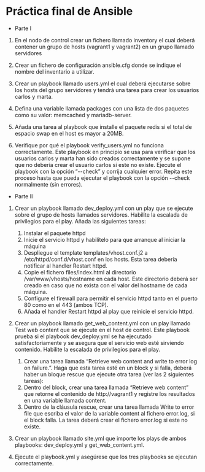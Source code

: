 # Práctica final de Ansible

* Parte I

1) En el nodo de control crear un fichero llamado inventory el cual deberá contener un grupo de hosts (vagrant1 y vagrant2) en un grupo llamado servidores

2) Crear un fichero de configuración ansible.cfg donde se indique el nombre del inventario a utilizar.

3) Crear un playbook llamado users.yml el cual deberá ejecutarse sobre los hosts del grupo servidores y tendrá una tarea para crear los usuarios carlos y marta.

4) Defina una variable llamada packages con una lista de dos paquetes como su valor: memcached y mariadb-server.

5) Añada una tarea al playbook que installe el paquete redis si el total de espacio swap en el host es mayor a 20MB.

6) Verifique por qué el playbook verify_users.yml no funciona correctamente. Este playbook en principio se usa para verificar que los usuarios carlos y marta han sido creados correctamente y se supone que no debería crear el usuario carlos si este no existe.
Ejecute el playbook con la opción “--check” y corrija cualquier error. Repita este proceso hasta que pueda ejecutar el playbook con la opción --check  normalmente (sin errores).

* Parte II
1) Crear un playbook llamado dev_deploy.yml con un play que se ejecute sobre el grupo de hosts llamados servidores. Habilite la escalada de privilegios para el play. Añada las siguientes tareas:
    1. Instalar el paquete httpd
    2. Inicie el servicio httpd y habilítelo para que arranque al iniciar la máquina
    3. Despliegue el template templates/vhost.conf.j2 a /etc/httpd/conf.d/vhost.conf en los hosts. Esta tarea debería notificar al handler Restart httpd.
    4. Copie el fichero files/index.html al directorio /var/www/vhosts/hostname en cada host. Este directorio deberá ser creado en caso que no exista con el valor del hostname de cada máquina.
    5. Configure el firewall para permitir el servicio httpd tanto en el puerto 80 como en el 443 (ambos TCP).
    6. Añada el handler Restart httpd al play que reinicie el servicio httpd.
2) Crear un playbook llamado get_web_content.yml con un play llamado Test web content que se ejecute en el host de control. Este playbook prueba si el playbook dev_deploy.yml se ha ejecutado satisfactoriamente y se asegura que el servicio web esté sirviendo contenido. Habilite la escalada de privilegios para el play.
    1. Crear una tarea llamada “Retrieve web content and write to error log on failure.”. Haga que esta tarea esté en un block y si falla, deberá haber un bloque rescue que ejecute otra tarea (ver las 2 siguientes tareas):
    2. Dentro del block, crear una tarea llamada “Retrieve web content” que retorne el contenido de http://vagrant1 y registre los resultados en una variable llamada content.
    3. Dentro de la cláusula rescue, crear una tarea llamada Write to error file que escriba el valor de la variable content al fichero error.log, si el block falla. La tarea deberá crear el fichero error.log si este no existe.

3) Crear un playbook llamado site.yml que importe los plays de ambos playbooks: dev_deploy.yml y get_web_content.yml.

4) Ejecute el playbook.yml y asegúrese que los tres playbooks se ejecutan correctamente.

